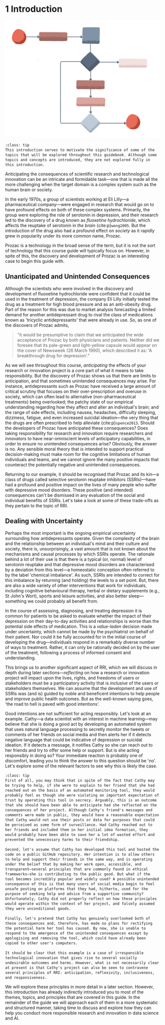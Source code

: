 # 1 Introduction

![](../../images/illustrations/algorithm2.png)

```{admonition} Summary
:class: tip
This introduction serves to motivate the significance of some of the topics that will be explored throughout this guidebook. Although some topics and concepts are introduced, they are not explored fully in this introduction. 
```

Anticipating the consequences of scientific research and technological innovation can be an intricate and formidable task—one that is made all the more challenging when the target domain is a complex system such as the human brain or society.

In the early 1970s, a group of scientists working at Eli Lilly—a pharmaceutical company—were engaged in research that would go on to have profound effects on both of these complex systems. Primarily, the group were exploring the role of serotonin in depression, and their research led to the discovery of a drug known as *fluoxetine hydrochloride*, which affects the reuptake of serotonin in *the brain* {cite:p}`wong2005`. But the introduction of the drug also had a profound effect on *society* as it rapidly grew in popularity under its more common name, Prozac.

Prozac is a technology in the broad sense of the term, but it is not the sort of technology that this course guide will typically focus on. However, in spite of this, the discovery and development of Prozac is an interesting case to begin this guide with.

## Unanticipated and Unintended Consequences

Although the scientists who were involved in the discovery and development of fluoxetine hydrochloride were confident that it could be used in the treatment of depression, the company Eli Lilly initially tested the drug as a treatment for high blood pressure and as an anti-obesity drug. Part of the reason for this was due to market analysis forecasting a limited demand for another antidepressant drug to rival the class of medications known as 'tricyclic antidepressants' that were already in use. So, as one of the discovers of Prozac admits,

> "it would be presumptive to claim that we anticipated the wide acceptance of Prozac by both physicians and patients. Neither did we foresee that its pale-green and light-yellow capsule would appear on the cover of Newsweek (26 March 1990), which described it as: 'A breakthrough drug for depression'."

As we will see throughout this course, *anticipating* the effects of your research or innovation project is a core part of what it means to take responsibility. But the discovery of Prozac shows us that there are limits to anticipation, and that sometimes unintended consequences may arise. For instance, antidepressants such as Prozac have received a large amount of critical scrutiny that focuses on their over-prescription and overuse in society, which can often lead to alternative (non-pharmaceutical treatments) being overlooked; the patchy state of our empirical understanding regarding how they affect and alter an individual's brain; and the range of side effects, including nausea, headaches, difficulty sleeping, dizziness, fatigue, and even increased suicidal ideation—the very thing that the drugs are often prescribed to help alleviate {cite:p}`spence2013`. Should the developers of Prozac have anticipated these consequences? Does taking responsibility for research and innovation require researchers and innovators to have near-omniscient levels of anticipatory capabilities, in order to ensure no unintended consequences arise? Obviously, the answer is no. Any sensible moral theory that is intended to support practical decision-making must make room for the cognitive limitations of human individuals and teams, and we cannot ignore the many positive impacts that counteract the potentially negative and unintended consequences.

Returning to our example, it should be recognised that Prozac and its kin—a class of drugs called selective serotonin reuptake inhibitors (SSRIs)—have had a profound and positive impact on the lives of many people who suffer with depressive mood disorders. These positive (and intended) consequences can't be dismissed in any evaluation of the social and individual benefits of SSRIs. Let's take a look at some of these trade-offs as they pertain to the topic of RRI.

## Dealing with Uncertainty

Perhaps the most important is the ongoing empirical uncertainty surrounding how antidepressants operate. Given the complexity of the brain and the relationship between an individual's mind and their culture and society, there is, unsurprisingly, a vast amount that is not known about the mechanisms and causal processes by which SSRIs operate. The rationale behind a lot of their use is that there is a typical (or, normal) level of serotonin reuptake and that depressive mood disorders are characterised by a deviation from this level—a homeostatic conception often referred to by the label 'chemical imbalance'. As such, SSRIs are intended to correct for this imbalance by returning (and holding) the levels to a set point. But, there are also a wide variety of other interventions that work for individuals, including cognitive behavioural therapy, herbal or dietary supplements (e.g., St John's Wort), sports and leisure activities, and also better sleep—something we could probably all benefit from.

 In the course of assessing, diagnosing, and treating depression it is common for patients to be asked to evaluate whether the impact of their depression on their day-to-day activities and relationships is worse than the potential side effects of medication. This is a *value-laden* decision made under uncertainty, which cannot be made by the psychiatrist on behalf of their patient. Nor could it be fully accounted for in the initial course of developing the drug—individuals respond in a remarkably diverse number of ways to treatment. Rather, it can only be rationally decided on by the user of the treatment, following a process of informed consent and understanding.

This brings us to another significant aspect of RRI, which we will discuss in depth during later sections—*reflecting* on how a research or innovation project will impact upon the lives, rights, and freedoms of users or stakeholders must be a participatory activity that is *inclusive* of the users or stakeholders themselves. We can assume that the development and use of SSRIs was (and is) guided by noble and beneficent intentions to help people and improve public health outcomes. But as the well-known saying goes, 'the road to hell is paved with good intentions'.

Good intentions are not sufficient for acting responsibly. Let's look at an example. Cathy—a data scientist with an interest in machine learning—may believe that she is doing a good act by developing an automated system that uses natural language processing to secretly monitor the tweets or comments of her friends on social media and then alerts her if it detects negative language that could be indicative of depression or suicidal ideation. If it detects a message, it notifies Cathy so she can reach out to her friends and try to offer some help or support. But is she acting responsibly in doing so? Your immediate reaction is probably one of discomfort, leading you to think the answer to this question should be 'no'. Let's explore some of the relevant factors to see why this is likely the case.

```{admonition} An Example
:class: tip
First of all, you may think that in spite of the fact that Cathy may be trying to help, if she were to explain to her friend that she had reached out on the basis of an automated monitoring tool, they would probably feel as though she were violating an important expectation of trust by operating this tool in secrecy. Arguably, this is an outcome that she should have been able to anticipate had she reflected on the consequences of her project. Although Cathy's friend's messages and comments were made in public, they would have a reasonable expectation that Cathy would not use their posts or data for purposes that could be perceived as some form of surveillance. Had Cathy reached out to her friends and included them in her initial idea formation, they would probably have been able to save her a lot of wasted effort and prevented the unnecessary harms to their friendship.

Second, let's assume that Cathy has developed this tool and hosted the code on a public GitHub repository. Her intention is to allow others to help and support their friends in the same way, and is operating under the belief that by making her work open, accessible, and transparent—several principles that are commonly found in ethical frameworks—she is contributing to the public good. But what if the tool becomes incredibly popular and widely used? A possible unintended consequence of this is that many users of social media begin to feel unsafe posting on platforms that they had, hitherto, used for the purpose of seeking help and advice from a supportive community? Unfortunately, Cathy did not properly reflect on how these principles would operate within the context of her project, and falsely assumed they were unconditional goods.

Finally, let's pretend that Cathy has genuinely overlooked both of these consequences and, therefore, has made no plans for rectifying the potential harm her tool has caused. By now, she is unable to respond to the emergence of the unintended consequences except by apologising and removing the tool, which could have already been copied to other user's computers.

It should be clear that this example is a case of irresponsible technological innovation that gives rise to several socially undesirable outcomes and harms. However, what is not necessarily clear at present is that Cathy's project can also be seen to contravene several principles of RRI: anticipation, reflexivity, inclusiveness, and responsiveness.
```

We will explore these principles in more detail in a later section. However, this introduction has already indirectly introduced you to most of the themes, topics, and principles that are covered in this guide. In the remainder of the guide we will approach each of them in a more systematic and structured manner, taking time to discuss and explore how they can help you conduct more responsible research and innovation in data science and AI.
